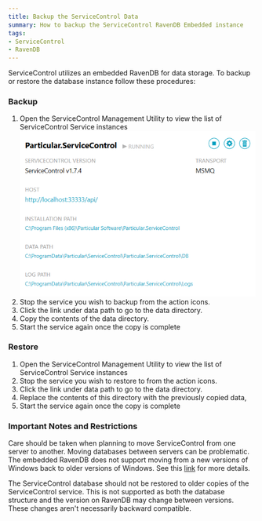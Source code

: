 ```yaml
---
title: Backup the ServiceControl Data
summary: How to backup the ServiceControl RavenDB Embedded instance
tags:
- ServiceControl
- RavenDB
---
```

ServiceControl utilizes an embedded RavenDB for data storage. To backup or restore the database instance follow these procedures:

### Backup

1.  Open the ServiceControl Management Utility to view the list of ServiceControl Service instances
	![](managementutil-instance.png)
1. Stop the service you wish to backup from the action icons.       
1. Click the link under data path to go to the data directory.
1. Copy the contents of the data directory.
1. Start the service again once the copy is complete


### Restore

 1. Open the ServiceControl Management Utility to view the list of ServiceControl Service instances
 1. Stop the service you wish to restore to from the action icons.
 1. Click the link under data path to go to the data directory.
 1. Replace the contents of this directory with the previously copied data,
 1. Start the service again once the copy is complete

### Important Notes and Restrictions

Care should be taken when planning to move ServiceControl from one server to another.  Moving databases between servers can be problematic. The embedded RavenDB does not support moving from a new versions of Windows back to older versions of Windows. See this [link](http://stackoverflow.com/questions/25625910/getting-error-while-restoring-backup-file-in-raven-db) for more details.

The ServiceControl database should not be restored to older copies of the ServiceControl service.  This is not supported as both the database structure and the version on RavenDB may change between versions.  These changes aren't necessarily backward compatible. 


